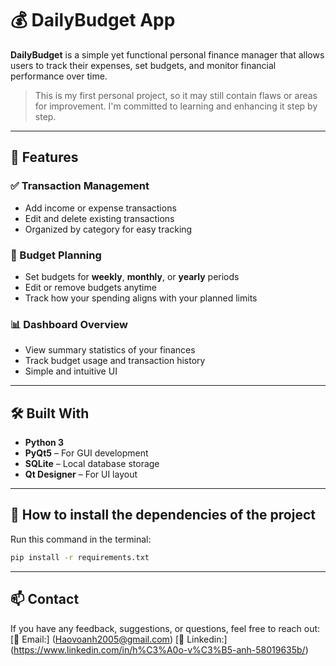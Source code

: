 # 💰 DailyBudget App

**DailyBudget** is a simple yet functional personal finance manager that allows users to track their expenses, set budgets, and monitor financial performance over time.

> This is my first personal project, so it may still contain flaws or areas for improvement. I'm committed to learning and enhancing it step by step.

---

## 🚀 Features

### ✅ Transaction Management
- Add income or expense transactions
- Edit and delete existing transactions
- Organized by category for easy tracking

### 🎯 Budget Planning
- Set budgets for **weekly**, **monthly**, or **yearly** periods
- Edit or remove budgets anytime
- Track how your spending aligns with your planned limits

### 📊 Dashboard Overview
- View summary statistics of your finances
- Track budget usage and transaction history
- Simple and intuitive UI

---

## 🛠️ Built With

- **Python 3**
- **PyQt5** – For GUI development
- **SQLite** – Local database storage
- **Qt Designer** – For UI layout

---

## 🚀 How to install the dependencies of the project

Run this command in the terminal:

```bash
pip install -r requirements.txt
```
---

## 📫 Contact
If you have any feedback, suggestions, or questions, feel free to reach out:
[📧 Email:] (Haovoanh2005@gmail.com)
[🔗 Linkedin:] (https://www.linkedin.com/in/h%C3%A0o-v%C3%B5-anh-58019635b/)
